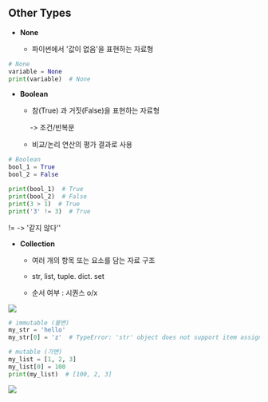 ## Other Types

- **None**
  
  - 파이썬에서 '값이 없음'을 표현하는 자료형

```python
# None
variable = None
print(variable)  # None
```

- **Boolean**
  
  - 참(True) 과 거짓(False)을 표현하는 자료형
  
       -> 조건/반복문
  
  - 비교/논리 연산의 평가 결과로 사용

```python
# Boolean
bool_1 = True
bool_2 = False

print(bool_1)  # True
print(bool_2)  # False
print(3 > 1)  # True
print('3' != 3)  # True
```

  != -> '같지 않다''



- **Collection**
  
  - 여러 개의 항목 또는 요소를 담는 자료 구조
  
  - str, list, tuple. dict. set
  
  - 순서 여부 : 시퀀스 o/x



![](C:\Users\SSAFY\AppData\Roaming\marktext\images\2025-01-21-10-31-55-image.png)

```python
# immutable (불변)
my_str = 'hello'
my_str[0] = 'z'  # TypeError: 'str' object does not support item assignment

# mutable (가변)
my_list = [1, 2, 3]
my_list[0] = 100
print(my_list)  # [100, 2, 3]
```



![](C:\Users\SSAFY\AppData\Roaming\marktext\images\2025-01-21-10-32-26-image.png)
